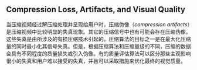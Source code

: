 ## Compression Loss, Artifacts, and Visual Quality
当压缩视频经过解压缩处理并呈现给用户时，压缩伪像（*compression artifacts*）是压缩视频中比较明显的失真现象。其它的压缩信号中也有可能会存在压缩伪像。这些失真是由所涉及的有损压缩技术引起的。压缩算法的目标之一是在最大化压缩量的同时最小化其信号失真。但是，根据压缩算法和压缩量级的不同，压缩的数据会具有不同程度的质量损失或引入伪像。有的质量评估算法可以区分那些主观影响很小的失真和用户难以接受的失真，并且可以采取措施来优化最终的视觉质量。
